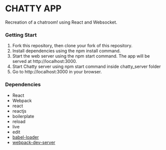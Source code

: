 # CHATTY APP
Recreation of a chatroom! using React and Websocket.

### Getting Start
1. Fork this repository, then clone your fork of this repository.
2. Install dependencies using the npm install command.
3. Start the web server using the npm start command. The app will be served at http://localhost:3000.
4. Start Chatty server using npm start command inside chatty_server folder
4. Go to http://localhost:3000 in your browser.

### Dependencies
* React
* Webpack
* react
* reactjs
* boilerplate
* reload
* live
* edit
* [babel-loader](https://github.com/babel/babel-loader)
* [webpack-dev-server](https://github.com/webpack/webpack-dev-server)
